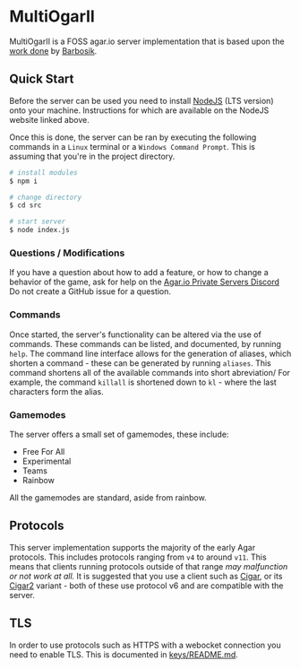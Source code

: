 # MultiOgarII
MultiOgarII is a FOSS agar.io server implementation that is based upon the [work done](https://github.com/Barbosik/MultiOgar) by [Barbosik](https://github.com/Barbosik/).


## Quick Start
Before the server can be used you need to install [NodeJS](https://nodejs.org/en/) (LTS version) onto your machine. Instructions for which are available on the NodeJS website linked above.

Once this is done, the server can be ran by executing the following commands in a `Linux` terminal or a `Windows Command Prompt`. This is assuming that you're in the project directory.

```BASH
# install modules
$ npm i

# change directory
$ cd src

# start server
$ node index.js
```

### Questions / Modifications
If you have a question about how to add a feature, or how to change a behavior of the game, ask for help on the [Agar.io Private Servers Discord](https://discord.gg/XcKgShT)
Do not create a GitHub issue for a question.

### Commands
Once started, the server's functionality can be altered via the use of commands. These commands can be listed, and documented, by running `help`. The command line interface allows for the generation of aliases, which shorten a command - these can be generated by running `aliases`. This command shortens all of the available commands into short abreviation/ For example, the command `killall` is shortened down to `kl` - where the last characters form the alias.

### Gamemodes
The server offers a small set of gamemodes, these include:
- Free For All
- Experimental
- Teams
- Rainbow

All the gamemodes are standard, aside from rainbow.


## Protocols
This server implementation supports the majority of the early Agar protocols. This includes protocols ranging from `v4` to around `v11`. This means that clients running protocols outside of that range *may malfunction or not work at all.* It is suggested that you use a client such as [Cigar](https://github.com/Luka967/Cigar), or its [Cigar2](https://github.com/Cigar2/Cigar2) variant - both of these use protocol v6 and are compatible with the server.

## TLS
In order to use protocols such as HTTPS with a webocket connection you need to enable TLS. This is documented in [keys/README.md](./keys/README.md).
